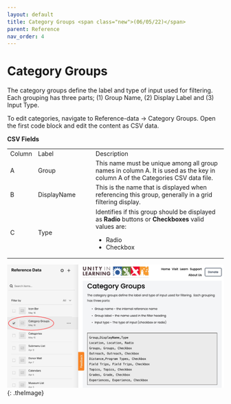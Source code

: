 ```yaml
---
layout: default
title: Category Groups <span class="new">(06/05/22)</span>
parent: Reference
nav_order: 4
---
```


# Category Groups

The category groups define the label and type of input used for filtering.  Each grouping has three parts; (1) Group Name, (2) Display Label and (3) Input Type.

To edit categories, navigate to Reference-data -> Category Groups.  Open the first code
block and edit the content as CSV data.

**CSV Fields**

<table class="ws-table-all notranslate">
  <tbody>
    <tr class="tableTop">
    <td style="width:20px">Column</td>
    <td style="width:120px">Label</td>
    <td>Description</td>
    </tr>
    <tr>
    <td>A</td>
    <td>Group</td>
    <td>This name must be unique among all group names in column A.   It is used
      as the key in column A of the Categories CSV data file.
     </td>
  </tr>
  <tr>
    <td>B</td>
    <td>DisplayName</td>
    <td>This is the name that is displayed when referencing this group, generally
    in a grid filtering display.</td>
  </tr>
  <tr>
    <td>C</td>
    <td>Type</td>
    <td>Identifies if this group should be displayed as
    <strong>Radio</strong> buttons or <strong>Checkboxes</strong>
    valid values are:
      <ul><li>Radio</li>
        <li>Checkbox</li>
      </ul>
    </td>
  </tr>
  </tbody>
</table>

![Alt Category Groups](../../assets/images/referencecatgroups.jpg "Category Groups"){: .theImage}
